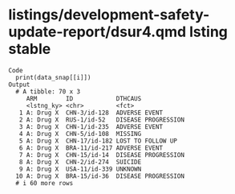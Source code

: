 # listings/development-safety-update-report/dsur4.qmd lsting stable

    Code
      print(data_snap[[i]])
    Output
      # A tibble: 70 x 3
         ARM        ID            DTHCAUS            
         <lstng_ky> <chr>         <fct>              
       1 A: Drug X  CHN-3/id-128  ADVERSE EVENT      
       2 A: Drug X  RUS-1/id-52   DISEASE PROGRESSION
       3 A: Drug X  CHN-1/id-235  ADVERSE EVENT      
       4 A: Drug X  CHN-5/id-108  MISSING            
       5 A: Drug X  CHN-17/id-182 LOST TO FOLLOW UP  
       6 A: Drug X  BRA-11/id-217 ADVERSE EVENT      
       7 A: Drug X  CHN-15/id-14  DISEASE PROGRESSION
       8 A: Drug X  CHN-2/id-274  SUICIDE            
       9 A: Drug X  USA-11/id-339 UNKNOWN            
      10 A: Drug X  BRA-15/id-36  DISEASE PROGRESSION
      # i 60 more rows

